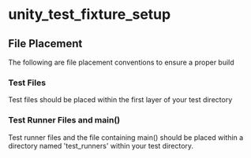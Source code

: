 # unity_test_fixture_setup

## File Placement
The following are file placement conventions to ensure a proper build

### Test Files
Test files should be placed within the first layer of your test directory 

### Test Runner Files and main()
Test runner files and the file containing main() should be placed within a directory named 'test_runners' within
your test directory.
